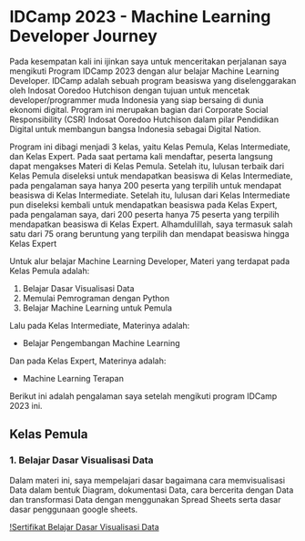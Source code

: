 # IDCamp 2023 - Machine Learning Developer Journey

Pada kesempatan kali ini ijinkan saya untuk menceritakan perjalanan saya mengikuti Program IDCamp 2023 dengan alur belajar Machine Learning Developer.
IDCamp adalah sebuah program beasiswa yang diselenggarakan oleh Indosat Ooredoo Hutchison dengan tujuan untuk mencetak developer/programmer muda Indonesia yang siap bersaing di dunia ekonomi digital.
Program ini merupakan bagian dari Corporate Social Responsibility (CSR) Indosat Ooredoo Hutchison dalam pilar Pendidikan Digital untuk membangun bangsa Indonesia sebagai Digital Nation.

Program ini dibagi menjadi 3 kelas, yaitu Kelas Pemula, Kelas Intermediate, dan Kelas Expert.
Pada saat pertama kali mendaftar, peserta langsung dapat mengakses Materi di Kelas Pemula.
Setelah itu, lulusan terbaik dari Kelas Pemula diseleksi untuk mendapatkan beasiswa di Kelas Intermediate, pada pengalaman saya hanya 200 peserta yang terpilih untuk mendapat beasiswa di Kelas Intermediate.
Setelah itu, lulusan dari Kelas Intermediate pun diseleksi kembali untuk mendapatkan beasiswa pada Kelas Expert, pada pengalaman saya, dari 200 peserta hanya 75 peserta yang terpilih mendapatkan beasiswa di Kelas Expert. Alhamdulillah, saya termasuk salah satu dari 75 orang beruntung yang terpilih dan mendapat beasiswa hingga Kelas Expert

Untuk alur belajar Machine Learning Developer, Materi yang terdapat pada Kelas Pemula adalah:
1. Belajar Dasar Visualisasi Data
2. Memulai Pemrograman dengan Python
3. Belajar Machine Learning untuk Pemula

Lalu pada Kelas Intermediate, Materinya adalah:
- Belajar Pengembangan Machine Learning

Dan pada Kelas Expert, Materinya adalah:
- Machine Learning Terapan

Berikut ini adalah pengalaman saya setelah mengikuti program IDCamp 2023 ini.

## Kelas Pemula

### 1. Belajar Dasar Visualisasi Data

Dalam materi ini, saya mempelajari dasar bagaimana cara memvisualisasi Data dalam bentuk Diagram, dokumentasi Data, cara bercerita dengan Data dan transformasi Data dengan menggunakan Spread Sheets serta dasar dasar penggunaan google sheets. 

[!Sertifikat Belajar Dasar Visualisasi Data](https://www.dicoding.com/certificates/6RPN41LOQX2M)


